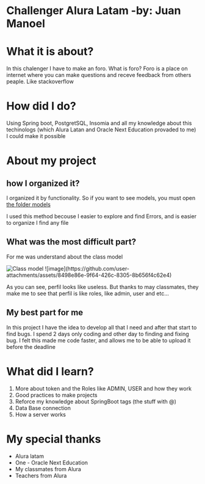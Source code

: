 <h1>Challenger Alura Latam -by: Juan Manoel</h1>
<h1>What it is about?</h1>
<p>In this chalenger I have to make an foro. What is foro? Foro is a place on internet where you can make questions and receve feedback from others peaple. Like stackoverflow</p>
<h1>How did I do?</h1>
<p>Using Spring boot, PostgretSQL, Insomia and all my knowledge about this techinologs (which Alura Latan and Oracle Next Education provaded to me) I could make it possible</p>
<h1>About my project</h1>
<h2>how I organized it?</h2>
<p>I organized it by functionality. So if you want to see models, you must open <a href="https://github.com/JuManoel/chalenger-foro-alura/tree/main/src/main/java/edu/alura/chalenger_foro/models">the folder models</a></p>
<p>I used this method becouse I easier to explore and find Errors, and is easier to organize I find any file</p>
<h2>What was the most difficult part?</h2>
<p>For me was understand about the class model</p>
<img src="https://github.com/user-attachments/assets/8498e86e-9f64-426c-8305-8b656f4c62e4" alt="Class model">
![image](https://github.com/user-attachments/assets/8498e86e-9f64-426c-8305-8b656f4c62e4)
<p>As you can see, perfil looks like useless. But thanks to may classmates, they make me to see that perfil is like roles, like admin, user and etc...</p>
<h2>My best part for me</h2>
<p>In this project I have the idea to develop all that I need and after that start to find bugs. I spend 2 days only coding and other day to finding and fixing bug. I felt this made me code faster, and allows me to be able to upload it before the deadline</p>
<h1>What did I learn?</h1>
<ol>
  <li>More about token and the Roles like ADMIN, USER and how they work</li>
  <li>Good practices to make projects</li>
  <li>Reforce my knowledge about SpringBoot tags (the stuff with @)</li>
  <li>Data Base connection</li>
  <li>How a server works</li>
</ol>


<h1>My special thanks</h1>
<ul>
  <li>Alura latam</li>
  <li>One - Oracle Next Education</li>
  <li>My classmates from Alura</li>
  <li>Teachers from Alura</li>
</ul>
